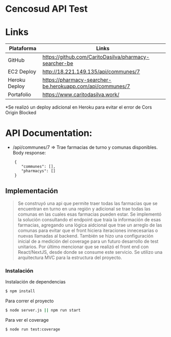 # Cencosud API Test

# Links

| Plataforma | Links |
| ------ | ------ |
| GitHub | https://github.com/CaritoDasilva/pharmacy-searcher-be |
| EC2 Deploy | http://18.221.149.135/api/communes/7 |
| Heroku Deploy | https://pharmacy-searcher-be.herokuapp.com/api/communes/7 |
| Portafolio | https://www.caritodasilva.work/ |

*Se realizó un deploy adicional en Heroku para evitar el error de Cors Origin Blocked

# API Documentation:
  - /api/communes/7 => Trae farmacias de turno y comunas disponibles.
  Body response:

>       
        {
           "communes": [],
           "pharmacys": []
        }

## Implementación

> Se construyó una api que permite traer todas las farmacias que se encuentran en turno en una región y adicional se trae todas las comunas en las cuales esas farmacias pueden estar.
> Se implementó la solución consultando el endpoint que traía la información de esas farmacias, agregando una lógica aidcional que trae un arreglo de las comunas para evitar que el front hiciera iteraciones innecesarias o nuevas llamadas al backend.
> También se hizo una configuración inicial de a medición del coverage para un futuro desarrollo de test unitarios.
> Por último mencionar que se realizó el front end con React/NextJS, desde donde se consume este servicio.
>Se utilizo una arquitectura MVC para la estructura del proyecto.


### Instalación

Instalación de dependencias
```sh
$ npm install
```

Para correr el proyecto

```sh
$ node server.js || npm run start
```

Para ver el coverage

```sh
$ node run test:coverage
```
